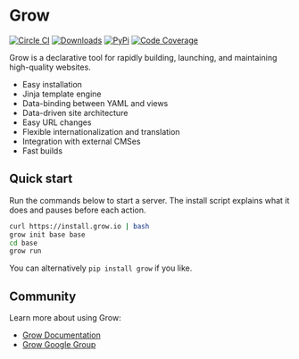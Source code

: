 # Grow

[![Circle CI](https://circleci.com/gh/grow/grow.png?style=shield)](https://circleci.com/gh/grow/grow)
[![Downloads](https://img.shields.io/github/downloads/grow/grow/total.svg)](https://github.com/grow/grow/releases)
[![PyPi](https://img.shields.io/pypi/v/grow.svg)](https://pypi.python.org/pypi/grow)
[![Code Coverage](https://codecov.io/gh/grow/grow/branch/master/graph/badge.svg)](https://codecov.io/gh/grow/grow)

Grow is a declarative tool for rapidly building, launching, and maintaining high-quality websites.

- Easy installation
- Jinja template engine
- Data-binding between YAML and views
- Data-driven site architecture
- Easy URL changes
- Flexible internationalization and translation
- Integration with external CMSes
- Fast builds

## Quick start

Run the commands below to start a server. The install script explains what
it does and pauses before each action.

```bash
curl https://install.grow.io | bash
grow init base base
cd base
grow run
```

You can alternatively `pip install grow` if you like.

## Community

Learn more about using Grow:

- [Grow Documentation](https://grow.io/docs)
- [Grow Google Group](https://groups.google.com/forum/#!forum/growsdk)
